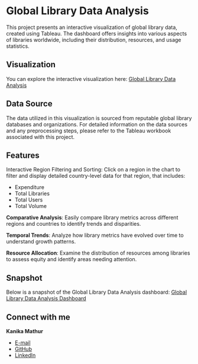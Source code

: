 # Global Library Data Analysis

This project presents an interactive visualization of global library data, created using Tableau. The dashboard offers insights into various aspects of libraries worldwide, including their distribution, resources, and usage statistics.


## Visualization

You can explore the interactive visualization here:
[Global Library Data Analysis](https://public.tableau.com/app/profile/kanika.mathur5604/viz/GlobalLibraryDataAnalysis_17316451205670/GlobalLibraryDataAnalysis)


## Data Source

The data utilized in this visualization is sourced from reputable global library databases and organizations. For detailed information on the data sources and any preprocessing steps, please refer to the Tableau workbook associated with this project.


## Features
Interactive Region Filtering and Sorting: Click on a region in the chart to filter and display detailed country-level data for that region, that includes:
- Expenditure 
- Total Libraries
- Total Users
- Total Volume
  
**Comparative Analysis**: Easily compare library metrics across different regions and countries to identify trends and disparities.

**Temporal Trends**: Analyze how library metrics have evolved over time to understand growth patterns.

**Resource Allocation**: Examine the distribution of resources among libraries to assess equity and identify areas needing attention.


## Snapshot

Below is a snapshot of the Global Library Data Analysis dashboard:
[Global Library Data Analysis Dashboard](./LibraryDataAnalysis.png)


## Connect with me 

**Kanika Mathur**  
- [E-mail](mkanika.90@gmail.com)
- [GitHub](https://github.com/KanikaGenesis)  
- [LinkedIn](https://www.linkedin.com/in/kanika-mathur-083080121)  
